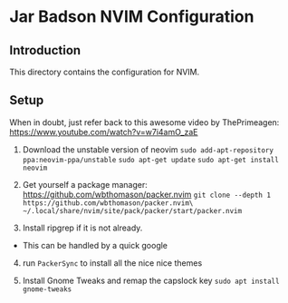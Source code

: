 # Jar Badson NVIM Configuration

## Introduction

This directory contains the configuration for NVIM.

## Setup

When in doubt, just refer back to this awesome video by ThePrimeagen:
	https://www.youtube.com/watch?v=w7i4amO_zaE

1. Download the unstable version of neovim
	`sudo add-apt-repository ppa:neovim-ppa/unstable`
	`sudo apt-get update`
	`sudo apt-get install neovim`

2. Get yourself a package manager: https://github.com/wbthomason/packer.nvim
	`git clone --depth 1 https://github.com/wbthomason/packer.nvim\ ~/.local/share/nvim/site/pack/packer/start/packer.nvim`

3. Install ripgrep if it is not already.
  * This can be handled by a quick google

4. run `PackerSync` to install all the nice nice themes

5. Install Gnome Tweaks and remap the capslock key
	`sudo apt install gnome-tweaks`


